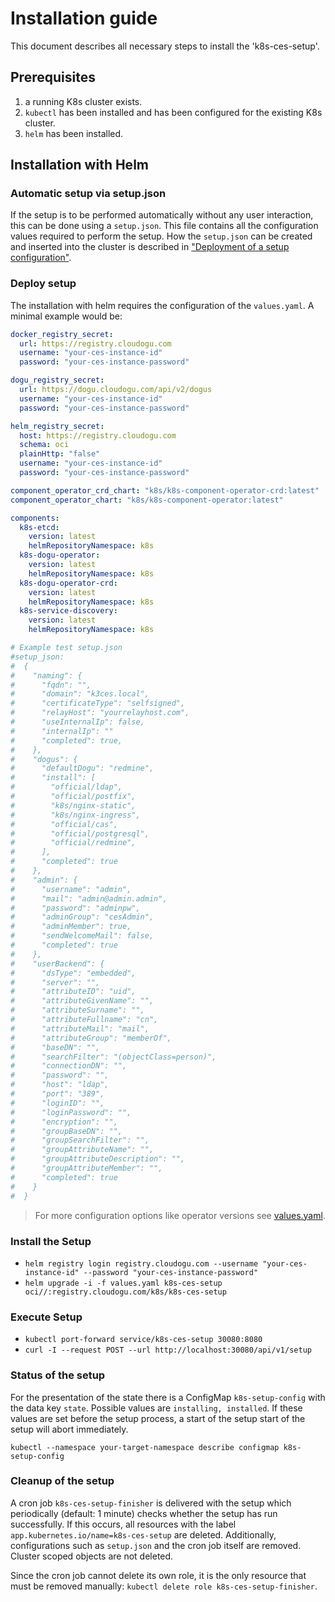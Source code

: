 # Installation guide

This document describes all necessary steps to install the 'k8s-ces-setup'.

## Prerequisites

1. a running K8s cluster exists.
2. `kubectl` has been installed and has been configured for the existing K8s cluster.
3. `helm` has been installed.

## Installation with Helm

### Automatic setup via setup.json

If the setup is to be performed automatically without any user interaction, this can be done using a `setup.json`.
This file contains all the configuration values required to perform the setup. How the `setup.json` can be created and
inserted into the cluster is described in ["Deployment of a setup configuration"](custom_setup_configuration_en.md).

### Deploy setup

The installation with helm requires the configuration of the `values.yaml`.
A minimal example would be:

```yaml
docker_registry_secret:
  url: https://registry.cloudogu.com
  username: "your-ces-instance-id"
  password: "your-ces-instance-password"

dogu_registry_secret:
  url: https://dogu.cloudogu.com/api/v2/dogus
  username: "your-ces-instance-id"
  password: "your-ces-instance-password"

helm_registry_secret:
  host: https://registry.cloudogu.com
  schema: oci
  plainHttp: "false"
  username: "your-ces-instance-id"
  password: "your-ces-instance-password"

component_operator_crd_chart: "k8s/k8s-component-operator-crd:latest"
component_operator_chart: "k8s/k8s-component-operator:latest"

components:
  k8s-etcd:
    version: latest
    helmRepositoryNamespace: k8s
  k8s-dogu-operator:
    version: latest
    helmRepositoryNamespace: k8s
  k8s-dogu-operator-crd:
    version: latest
    helmRepositoryNamespace: k8s
  k8s-service-discovery:
    version: latest
    helmRepositoryNamespace: k8s

# Example test setup.json
#setup_json:
#  {
#    "naming": {
#      "fqdn": "",
#      "domain": "k3ces.local",
#      "certificateType": "selfsigned",
#      "relayHost": "yourrelayhost.com",
#      "useInternalIp": false,
#      "internalIp": ""
#      "completed": true,
#    },
#    "dogus": {
#      "defaultDogu": "redmine",
#      "install": [
#        "official/ldap",
#        "official/postfix",
#        "k8s/nginx-static",
#        "k8s/nginx-ingress",
#        "official/cas",
#        "official/postgresql",
#        "official/redmine",
#      ],
#      "completed": true
#    },
#    "admin": {
#      "username": "admin",
#      "mail": "admin@admin.admin",
#      "password": "adminpw",
#      "adminGroup": "cesAdmin",
#      "adminMember": true,
#      "sendWelcomeMail": false,
#      "completed": true
#    },
#    "userBackend": {
#      "dsType": "embedded",
#      "server": "",
#      "attributeID": "uid",
#      "attributeGivenName": "",
#      "attributeSurname": "",
#      "attributeFullname": "cn",
#      "attributeMail": "mail",
#      "attributeGroup": "memberOf",
#      "baseDN": "",
#      "searchFilter": "(objectClass=person)",
#      "connectionDN": "",
#      "password": "",
#      "host": "ldap",
#      "port": "389",
#      "loginID": "",
#      "loginPassword": "",
#      "encryption": "",
#      "groupBaseDN": "",
#      "groupSearchFilter": "",
#      "groupAttributeName": "",
#      "groupAttributeDescription": "",
#      "groupAttributeMember": "",
#      "completed": true
#    }
#  }
```
<!-- markdown-link-check-disable-next-line -->
> For more configuration options like operator versions see [values.yaml](https://github.com/cloudogu/k8s-ces-setup/blob/develop/k8s/helm/values.yaml).

### Install the Setup

- `helm registry login registry.cloudogu.com --username "your-ces-instance-id" --password "your-ces-instance-password"`
- `helm upgrade -i -f values.yaml k8s-ces-setup oci//:registry.cloudogu.com/k8s/k8s-ces-setup `

### Execute Setup

- `kubectl port-forward service/k8s-ces-setup 30080:8080`
- `curl -I --request POST --url http://localhost:30080/api/v1/setup`

### Status of the setup

For the presentation of the state there is a ConfigMap `k8s-setup-config` with the data key
`state`. Possible values are `installing, installed`. If these values are set before the setup process, a start of the setup
start of the setup will abort immediately.

`kubectl --namespace your-target-namespace describe configmap k8s-setup-config`

### Cleanup of the setup

A cron job `k8s-ces-setup-finisher` is delivered with the setup which periodically (default: 1 minute) checks whether the setup has run successfully.
If this occurs, all resources with the label `app.kubernetes.io/name=k8s-ces-setup` are deleted.
Additionally, configurations such as `setup.json` and the cron job itself are removed. Cluster scoped objects are not deleted.

Since the cron job cannot delete its own role, it is the only resource that must be removed manually:
`kubectl delete role k8s-ces-setup-finisher`.

